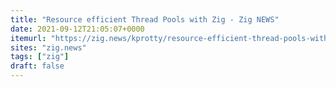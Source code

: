 ```yaml
---
title: "Resource efficient Thread Pools with Zig - Zig NEWS"
date: 2021-09-12T21:05:07+0000
itemurl: "https://zig.news/kprotty/resource-efficient-thread-pools-with-zig-3291"
sites: "zig.news"
tags: ["zig"]
draft: false
---
```

